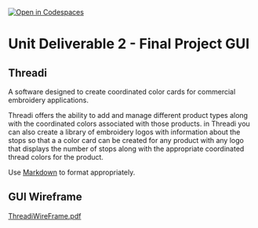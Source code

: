 [![Open in Codespaces](https://classroom.github.com/assets/launch-codespace-2972f46106e565e64193e422d61a12cf1da4916b45550586e14ef0a7c637dd04.svg)](https://classroom.github.com/open-in-codespaces?assignment_repo_id=17210681)
# Unit Deliverable 2 - Final Project GUI

## Threadi

A software designed to create coordinated color cards for commercial embroidery applications.

Threadi offers the ability to add and manage different product types along with the coordinated colors associated with those products. in Threadi you can also create a library of embroidery logos with information about the stops so that a a color card can be created for any product with any logo that displays the number of stops along with the appropriate coordinated thread colors for the product.

Use [Markdown](https://gist.github.com/cuonggt/9b7d08a597b167299f0d) to format appropriately.

## GUI Wireframe


[ThreadiWireFrame.pdf](https://github.com/user-attachments/files/17810024/ThreadiWireFrame.pdf)
